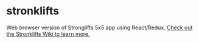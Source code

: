 # stronklifts
Web browser version of Stronglifts 5x5 app using React/Redux.
[Check out the Stronklifts Wiki to learn more.](https://github.com/icey-franken/stronklifts/wiki)
